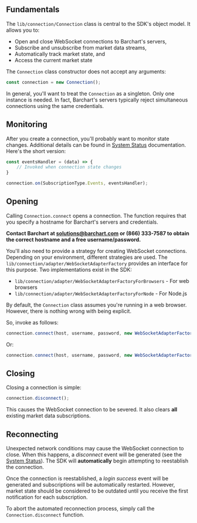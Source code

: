## Fundamentals

The ```lib/connection/Connection``` class is central to the SDK's object model. It allows you to:

* Open and close WebSocket connections to Barchart's servers,
* Subscribe and unsubscribe from market data streams,
* Automatically track market state, and
* Access the current market state

The ```Connection``` class constructor does not accept any arguments:

```js
const connection = new Connection();
```

In general, you'll want to treat the ```Connection``` as a singleton. Only one instance is needed. In fact, Barchart's servers typically reject simultaneous connections using the same credentials.

## Monitoring

After you create a connection, you'll probably want to monitor state changes. Additional details can be found in [System Status](content/subscriptions?id=system-status) documentation. Here's the short version:

```js
const eventsHandler = (data) => {
	// Invoked when connection state changes
}

connection.on(SubscriptionType.Events, eventsHandler);
```

## Opening

Calling ```Connection.connect``` opens a connection. The function requires that you specify a hostname for Barchart's servers and credentials.

**Contact Barchart at solutions@barchart.com or (866) 333-7587 to obtain the correct hostname and a free username/password.**

You'll also need to provide a strategy for creating WebSocket connections. Depending on your environment, different strategies are used. The ```lib/connection/adapter/WebSocketAdapterFactory``` provides an interface for this purpose. Two implementations exist in the SDK:

* ```lib/connection/adapter/WebSocketAdapterFactoryForBrowsers``` - For web browsers
* ```lib/connection/adapter/WebSocketAdapterFactoryForNode``` - For Node.js

By default, the ```Connection``` class assumes you're running in a web browser. However, there is nothing wrong with being explicit.

So, invoke  as follows:

```js
connection.connect(host, username, password, new WebSocketAdapterFactoryForBrowsers());
```

Or:

```js
connection.connect(host, username, password, new WebSocketAdapterFactoryForNode());
```

## Closing

Closing a connection is simple:

```js
connection.disconnect();
```

This causes the WebSocket connection to be severed. It also clears **all** existing market data subscriptions.

## Reconnecting

Unexpected network conditions may cause the WebSocket connection to close. When this happens, a *disconnect* event will be generated (see the [System Status](content/subscriptions?id=system-status)). The SDK will **automatically** begin attempting to reestablish the connection.

Once the connection is reestablished, a *login success* event will be generated and subscriptions will be automatically restarted. However, market state should be considered to be outdated until you receive the first notification for each subscription.

To abort the automated reconnection process, simply call the ```Connection.disconnect``` function.